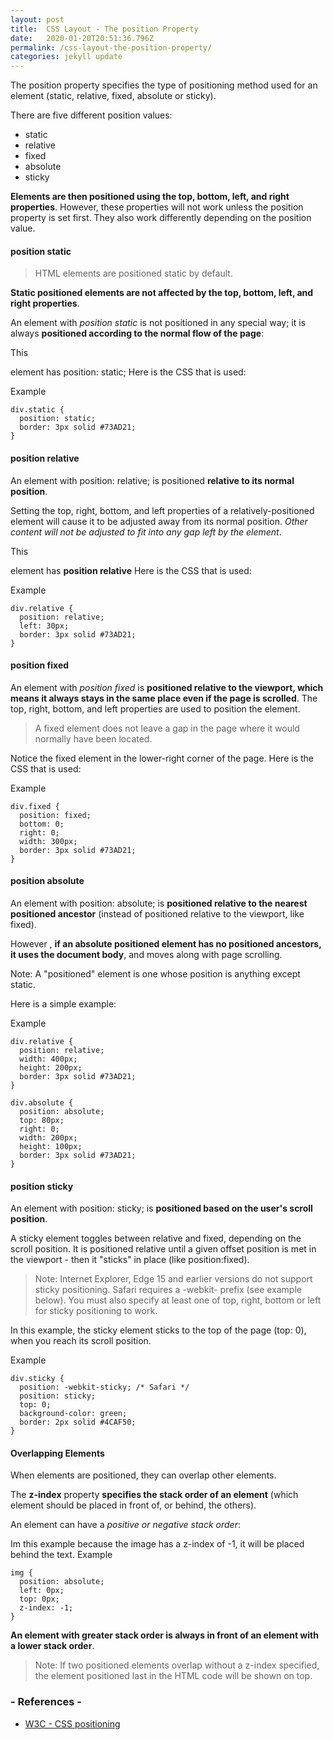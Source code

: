 ```yaml
---
layout: post
title:  CSS Layout - The position Property
date:   2020-01-20T20:51:36.796Z
permalink: /css-layout-the-position-property/
categories: jekyll update
---
```

The position property specifies the type of positioning method used for an element (static, relative, fixed, absolute or sticky).

There are five different position values:

- static
- relative
- fixed
- absolute
- sticky

**Elements are then positioned using the top, bottom, left, and right properties**. However, these properties will not work unless the position property is set first. They also work differently depending on the position value.

#### position static
> HTML elements are positioned static by default.

**Static positioned elements are not affected by the top, bottom, left, and right properties**.

An element with *position static* is not positioned in any special way; it is always **positioned according to the normal flow of the page**:

This *<div>*  element has position: static;
Here is the CSS that is used:

Example
``` 
div.static {
  position: static;
  border: 3px solid #73AD21;
}
``` 
#### position relative
An element with position: relative; is positioned **relative to its normal position**.

Setting the top, right, bottom, and left properties of a relatively-positioned element will cause it to be adjusted away from its normal position. *Other content will not be adjusted to fit into any gap left by the element*.

This *<div>*  element has **position relative**
Here is the CSS that is used:

Example
``` 
div.relative {
  position: relative;
  left: 30px;
  border: 3px solid #73AD21;
}
``` 
#### position fixed
An element with *position fixed* is **positioned relative to the viewport, which means it always stays in the same place even if the page is scrolled**. The top, right, bottom, and left properties are used to position the element.

> A fixed element does not leave a gap in the page where it would normally have been located.

Notice the fixed element in the lower-right corner of the page. Here is the CSS that is used:

Example
```  
div.fixed {
  position: fixed;
  bottom: 0;
  right: 0;
  width: 300px;
  border: 3px solid #73AD21;
}
```
       

#### position absolute

An element with position: absolute; is **positioned relative to the nearest positioned ancestor** (instead of positioned relative to the viewport, like fixed).

However , **if an absolute positioned element has no positioned ancestors, it uses the document body**, and moves along with page scrolling.

Note: A "positioned" element is one whose position is anything except static.

Here is a simple example:

Example
``` 
div.relative {
  position: relative;
  width: 400px;
  height: 200px;
  border: 3px solid #73AD21;
}

div.absolute {
  position: absolute;
  top: 80px;
  right: 0;
  width: 200px;
  height: 100px;
  border: 3px solid #73AD21;
}
``` 
#### position sticky
An element with position: sticky; is **positioned based on the user's scroll position**.

A sticky element toggles between relative and fixed, depending on the scroll position. It is positioned relative until a given offset position is met in the viewport - then it "sticks" in place (like position:fixed).


> Note: Internet Explorer, Edge 15 and earlier versions do not support sticky positioning. Safari requires a -webkit- prefix (see example below). You must also specify at least one of top, right, bottom or left for sticky positioning to work.

In this example, the sticky element sticks to the top of the page (top: 0), when you reach its scroll position.

Example
``` 
div.sticky {
  position: -webkit-sticky; /* Safari */
  position: sticky;
  top: 0;
  background-color: green;
  border: 2px solid #4CAF50;
}
``` 
#### Overlapping Elements
When elements are positioned, they can overlap other elements.

The **z-index** property **specifies the stack order of an element** (which element should be placed in front of, or behind, the others).

An element can have a *positive or negative stack order*:

Im this example because the image has a z-index of -1, it will be placed behind the text.
Example
``` 
img {
  position: absolute;
  left: 0px;
  top: 0px;
  z-index: -1;
}
``` 
**An element with greater stack order is always in front of an element with a lower stack order**.

> Note: If two positioned elements overlap without a z-index specified, the element positioned last in the HTML code will be shown on top.



### - References -

- [W3C - CSS positioning](https://www.w3schools.com/css/css_positioning.asp)
